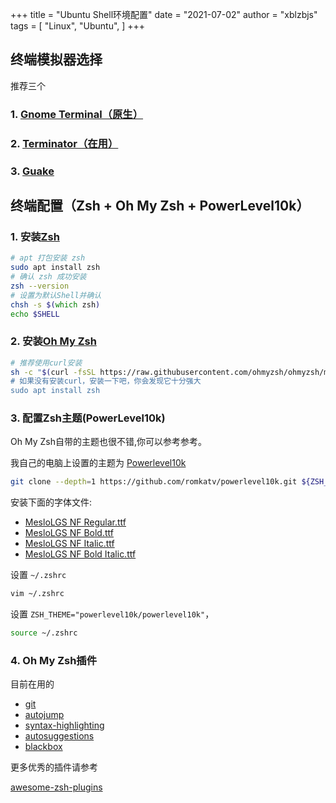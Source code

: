 
+++
title = "Ubuntu Shell环境配置"
date = "2021-07-02"
author = "xblzbjs"
tags = [
  "Linux",
  "Ubuntu",
]
+++

## 终端模拟器选择

推荐三个

### 1. [Gnome Terminal（原生）](https://help.gnome.org/users/gnome-terminal/stable/)

### 2. [Terminator（在用）](https://gnometerminator.blogspot.com/p/introduction.html)

### 3. [Guake](http://guake-project.org/)

## 终端配置（Zsh + Oh My Zsh + PowerLevel10k）

### 1. 安装[Zsh](https://github.com/ohmyzsh/ohmyzsh/wiki/Installing-ZSH)

```zsh
# apt 打包安装 zsh
sudo apt install zsh
# 确认 zsh 成功安装
zsh --version
# 设置为默认Shell并确认
chsh -s $(which zsh)
echo $SHELL
```

### 2. 安装[Oh My Zsh](https://github.com/ohmyzsh/ohmyzsh)

```zsh
# 推荐使用curl安装
sh -c "$(curl -fsSL https://raw.githubusercontent.com/ohmyzsh/ohmyzsh/master/tools/install.sh)
# 如果没有安装curl，安装一下吧，你会发现它十分强大
sudo apt install zsh
```

### 3. 配置Zsh主题(PowerLevel10k)

Oh My Zsh自带的主题也很不错,你可以参考参考。

我自己的电脑上设置的主题为 [Powerlevel10k](https://github.com/romkatv/powerlevel10k)

```zsh
git clone --depth=1 https://github.com/romkatv/powerlevel10k.git ${ZSH_CUSTOM:-~/.oh-my-zsh/custom}/themes/powerlevel10k
```

安装下面的字体文件:

- [MesloLGS NF Regular.ttf](https://github.com/romkatv/powerlevel10k-media/raw/master/MesloLGS)
- [MesloLGS NF Bold.ttf](https://github.com/romkatv/powerlevel10k-media/raw/master/MesloLGS)
- [MesloLGS NF Italic.ttf](https://github.com/romkatv/powerlevel10k-media/raw/master/MesloLGS)
- [MesloLGS NF Bold Italic.ttf](https://github.com/romkatv/powerlevel10k-media/raw/master/MesloLGS)

设置 `~/.zshrc`

```zsh
vim ~/.zshrc
```

设置 `ZSH_THEME="powerlevel10k/powerlevel10k"`，

```zsh
source ~/.zshrc
```

### 4. Oh My Zsh插件

目前在用的

- [git](https://github.com/ohmyzsh/ohmyzsh/blob/master/plugins/git/git.plugin.zsh)
- [autojump](https://github.com/wting/autojump)
- [syntax-highlighting](https://github.com/zsh-users/zsh-syntax-highlighting)
- [autosuggestions](https://github.com/zsh-users/zsh-autosuggestions)
- [blackbox](https://github.com/StackExchange/blackbox)

更多优秀的插件请参考

[awesome-zsh-plugins](https://project-awesome.org/unixorn/awesome-zsh-plugins)